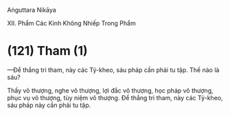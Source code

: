 Aṅguttara Nikāya

XII. Phẩm Các Kinh Không Nhiếp Trong Phẩm

# (121) Tham (1)

—Ðể thắng tri tham, này các Tỷ-kheo, sáu pháp cần phải tu tập. Thế nào là sáu?

Thấy vô thượng, nghe vô thượng, lợi đắc vô thượng, học pháp vô thượng, phục vụ vô thượng, tùy niệm vô thượng. Ðể thắng tri tham, này các Tỷ-kheo, sáu pháp này cần phải tu tập.

